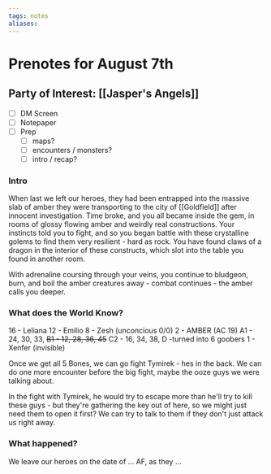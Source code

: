 ```yaml
---
tags: notes
aliases:
---
```


# Prenotes for August 7th
## Party of Interest: [[Jasper's Angels]]
- [ ] DM Screen
- [ ] Notepaper
- [ ] Prep
	- [ ] maps?
	- [ ] encounters / monsters?
	- [ ] intro / recap?

### Intro

When last we left our heroes, they had been entrapped into the massive slab of amber they were transporting to the city of [[Goldfield]] after innocent investigation. Time broke, and you all became inside the gem, in rooms of glossy flowing amber and weirdly real constructions. Your instincts told you to fight, and so you began battle with these crystalline golems to find them very resilient - hard as rock. You have found claws of a dragon in the interior of these constructs, which slot into the table you found in another room. 

With adrenaline coursing through your veins, you continue to bludgeon, burn, and boil the amber creatures away - combat continues - the amber calls you deeper.

### What does the World Know?

16 - Leliana
12 - Emilio 
8 - Zesh (unconcious 0/0)
2 - AMBER (AC 19)
	A1 - 24, 30, 33, 
	~~B1 - 12, 28, 36, 45~~
	C2 - 16, 34, 38, 
	D -turned into 6 goobers
1 - Xenfer (invisible)

Once we get all 5 Bones, we can go fight Tymirek - hes in the back. We can do one more encounter before the big fight, maybe the ooze guys we were talking about.

In the fight with Tymirek, he would try to escape more than he'll try to kill these guys - but they're gathering the key out of here, so we might just need them to open it first? We can try to talk to them if they don't just attack us right away.

### What happened?


We leave our heroes on the date of ... AF, as they ...